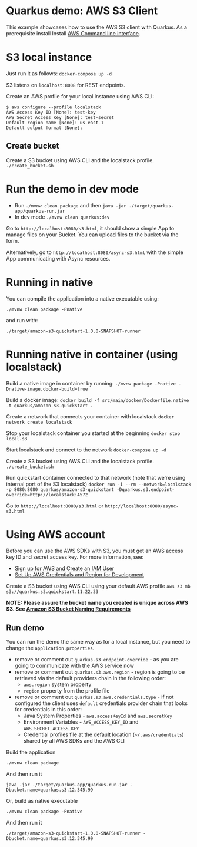 # Quarkus demo: AWS S3 Client

This example showcases how to use the AWS S3 client with Quarkus. As a prerequisite install Install [AWS Command line interface](https://docs.aws.amazon.com/cli/latest/userguide/cli-chap-install.html).

# S3 local instance

Just run it as follows:
`docker-compose up -d`

S3 listens on `localhost:8008` for REST endpoints.

Create an AWS profile for your local instance using AWS CLI:

```
$ aws configure --profile localstack
AWS Access Key ID [None]: test-key
AWS Secret Access Key [None]: test-secret
Default region name [None]: us-east-1
Default output format [None]:
```

## Create bucket

Create a S3 bucket using AWS CLI and the localstack profile.
`./create_bucket.sh`

# Run the demo in dev mode

- Run `./mvnw clean package` and then `java -jar ./target/quarkus-app/quarkus-run.jar`
- In dev mode `./mvnw clean quarkus:dev`

Go to `http://localhost:8080/s3.html`, it should show a simple App to manage files on your Bucket. 
You can upload files to the bucket via the form.

Alternatively, go to `http://localhost:8080/async-s3.html` with the simple App communicating with Async resources.

# Running in native

You can compile the application into a native executable using:

`./mvnw clean package -Pnative`

and run with:

`./target/amazon-s3-quickstart-1.0.0-SNAPSHOT-runner` 

# Running native in container (using localstack)

Build a native image in container by running:
`./mvnw package -Pnative -Dnative-image.docker-build=true`

Build a docker image:
`docker build -f src/main/docker/Dockerfile.native -t quarkus/amazon-s3-quickstart .`

Create a network that connects your container with localstack
`docker network create localstack`

Stop your localstack container you started at the beginning
`docker stop local-s3`

Start localstack and connect to the network
`docker-compose up -d`

Create a S3 bucket using AWS CLI and the localstack profile.
`./create_bucket.sh`

Run quickstart container connected to that network (note that we're using internal port of the S3 localstack)
`docker run -i --rm --network=localstack -p 8080:8080 quarkus/amazon-s3-quickstart -Dquarkus.s3.endpoint-override=http://localstack:4572`

Go to `http://localhost:8080/s3.html` or `http://localhost:8080/async-s3.html`

# Using AWS account

Before you can use the AWS SDKs with S3, you must get an AWS access key ID and secret access key. 
For more information, see:
 - [Sign up for AWS and Create an IAM User](https://docs.aws.amazon.com/sdk-for-java/v2/developer-guide/signup-create-iam-user.html)
 - [Set Up AWS Credentials and Region for Development](https://docs.aws.amazon.com/sdk-for-java/v2/developer-guide/setup-credentials.html)

Create a S3 bucket using AWS CLI using your default AWS profile
`aws s3 mb s3://quarkus.s3.quickstart.11.22.33`

**NOTE: Please assure the bucket name you created is unique across AWS S3. 
See [Amazon S3 Bucket Naming Requirements](https://docs.aws.amazon.com/AmazonS3/latest/dev/BucketRestrictions.html#bucketnamingrules)**

## Run demo

You can run the demo the same way as for a local instance, but you need to change the `application.properties`.

- remove or comment out `quarkus.s3.endpoint-override` - as you are going to communicate with the AWS service now
- remove or comment out `quarkus.s3.aws.region` - region is going to be retrieved via the default providers chain in the following order:
    - `aws.region` system property
    - `region` property from the profile file
- remove or comment out `quarkus.s3.aws.credentials.type` - if not configured the client uses `default` credentials provider chain that looks for credentials in this order:
    - Java System Properties - `aws.accessKeyId` and `aws.secretKey`
    - Environment Variables - `AWS_ACCESS_KEY_ID` and `AWS_SECRET_ACCESS_KEY`
    - Credential profiles file at the default location (`~/.aws/credentials`) shared by all AWS SDKs and the AWS CLI
    
Build the application

`./mvnw clean package`
 
And then run it

`java -jar ./target/quarkus-app/quarkus-run.jar -Dbucket.name=quarkus.s3.12.345.99`

Or, build as native executable

`./mvnw clean package -Pnative` 

And then run it

`./target/amazon-s3-quickstart-1.0.0-SNAPSHOT-runner -Dbucket.name=quarkus.s3.12.345.99` 
